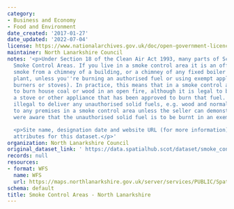 ```yaml
---
category:
- Business and Economy
- Food and Environment
date_created: '2017-01-27'
date_updated: '2022-07-04'
license: https://www.nationalarchives.gov.uk/doc/open-government-licence/version/3/
maintainer: North Lanarkshire Council
notes: '<p>Under Section 18 of the Clean Air Act 1993, many parts of Scotland are
  Smoke Control Areas. If you live in a smoke control area it is an offence to produce
  smoke from a chimney of a building, or a chimney of any fixed boiler or industrial
  plant, unless you''re burning an authorised fuel or using exempt appliances (e.g.
  burners or stoves). In practice, this means that in a smoke control area it is illegal
  to burn house coal or wood in an open fire, although it is legal to burn these in
  a stove or other appliance that has been approved to burn that fuel. It is also
  illegal to deliver any unauthorised solid fuels, e.g. wood and normal house coal,
  to any premises in a smoke control area unless the seller can demonstrate that they
  were aware that the unauthorised solid fuel is to be burnt in an exempt appliance.</p>

  <p>Site name, designation date and website URL (for more information) are now mandatory
  attributes for this dataset.</p>'
organization: North Lanarkshire Council
original_dataset_link: ' https://data.spatialhub.scot/dataset/smoke_control_areas-nl'
records: null
resources:
- format: WFS
  name: WFS
  url: https://maps.northlanarkshire.gov.uk/server/services/PUBLIC/SpatialHubLayers/MapServer/WFSServer?request=GetCapabilities&service=WFS
schema: default
title: Smoke Control Areas - North Lanarkshire
---
```

